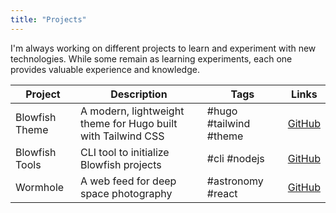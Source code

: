 ```yaml
---
title: "Projects"
---
```


I'm always working on different projects to learn and experiment with new technologies. While some remain as learning experiments, each one provides valuable experience and knowledge.

| Project | Description | Tags | Links |
|---------|-------------|------|-------|
| Blowfish Theme | A modern, lightweight theme for Hugo built with Tailwind CSS | #hugo #tailwind #theme | [GitHub](https://github.com/nunocoracao/blowfish) |
| Blowfish Tools | CLI tool to initialize Blowfish projects | #cli #nodejs | [GitHub](https://github.com/nunocoracao/blowfish-tools) |
| Wormhole | A web feed for deep space photography | #astronomy #react | [GitHub](https://github.com/nunocoracao/wormhole) |